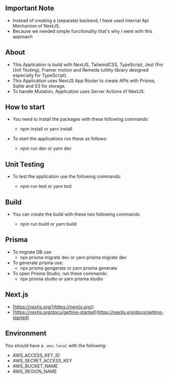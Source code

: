 ## Important Note

- Instead of creating a (separate) backend, I have used internal Api Mechanism of NextJS.
- Because we needed simple functionality that's why I went with this approach

## About

- This Application is build with NextJS, TailwindCSS, TypeScript, Jest (For Unit Testing), Framer motion and Remeda (utility library designed especially for TypeScript).
- This Application uses NextJS App Router to create APIs with Prisma, Sqlite and S3 for storage.
- To handle Mutation, Application uses Server Actions of NextJS.

## How to start

- You need to install the packages with these following commands:

  - npm install or yarn install

- To start the applications run these as follows:

  - npm run dev or yarn dev

## Unit Testing

- To test the application use the following commands:

  - npm run test or yarn test

## Build

- You can create the build with these two following commands:

  - npm run build or yarn build

## Prisma

- To migrate DB use:
  - npx prisma migrate dev or yarn prisma migrate dev
- To generate prisma use:
  - npx prisma gengerate or yarn prisma generate
- To open Prisma Studio, run these commands:
  - npx prisma studio or yarn prisma studio

## Next.js

- [https://nextjs.org/](https://nextjs.org/)
- [https://nextjs.org/docs/getting-started](https://nextjs.org/docs/getting-started)

## Environment

You should have a `.env.local` with the following:

- AWS_ACCESS_KEY_ID
- AWS_SECRET_ACCESS_KEY
- AWS_BUCKET_NAME
- AWS_REGION_NAME
